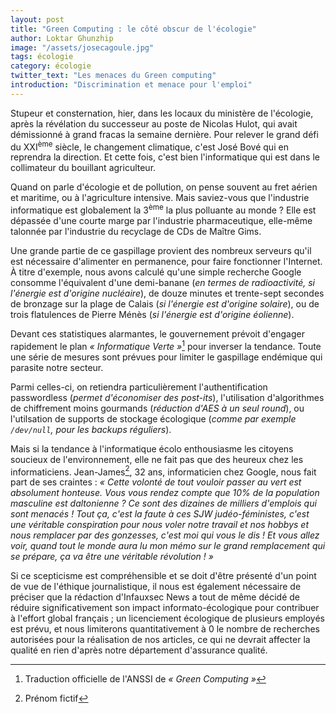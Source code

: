 ```yaml
---
layout: post
title: "Green Computing : le côté obscur de l'écologie"
author: Loktar Ghunzhip
image: "/assets/josecagoule.jpg"
tags: écologie
category: écologie
twitter_text: "Les menaces du Green computing"
introduction: "Discrimination et menace pour l'emploi"
---
```


Stupeur et consternation, hier, dans les locaux du ministère de l'écologie,
après la révélation du successeur au poste de Nicolas Hulot, qui avait
démissionné à grand fracas la semaine dernière. Pour relever le grand défi
du XXI<sup>ème</sup> siècle, le changement climatique, c'est José Bové qui en
reprendra la direction. Et cette fois, c'est bien l'informatique qui est dans le
collimateur du bouillant agriculteur.

Quand on parle d'écologie et de pollution, on pense souvent au fret aérien
et maritime, ou à l'agriculture intensive. Mais saviez-vous que l'industrie
informatique est globalement la 3<sup>ème</sup> la plus polluante au monde ?
Elle est dépassée d'une courte marge par l'industrie pharmaceutique, elle-même
talonnée par l'industrie du recyclage de CDs de Maître Gims.

Une grande partie de ce gaspillage provient des nombreux serveurs qu'il est
nécessaire d'alimenter en permanence, pour faire fonctionner l'Internet.
À titre d'exemple, nous avons calculé qu'une simple recherche Google consomme
l'équivalent d'une demi-banane (*en termes de radioactivité, si l'énergie est
d'origine nucléaire*), de douze minutes et trente-sept secondes de bronzage
sur la plage de Calais (*si l'énergie est d'origine solaire*), ou de trois
flatulences de Pierre Ménès (*si l'énergie est d'origine éolienne*).

Devant ces statistiques alarmantes, le gouvernement prévoit d'engager rapidement
le plan *« Informatique Verte »*[^1] pour inverser la tendance. Toute une série
de mesures sont prévues pour limiter le gaspillage endémique qui parasite notre
secteur.

Parmi celles-ci, on retiendra particulièrement l'authentification passwordless
(*permet d'économiser des post-its*), l'utilisation d'algorithmes de chiffrement
moins gourmands (*réduction d'AES à un seul round*), ou l'utilsation de supports
de stockage écologique (*comme par exemple `/dev/null`, pour les backups
réguliers*).

Mais si la tendance à l'informatique écolo enthousiasme les citoyens soucieux
de l'environnement, elle ne fait pas que des heureux chez les informaticiens.
Jean-James[^2], 32 ans, informaticien chez Google, nous fait part de ses
craintes : *« Cette volonté de tout vouloir passer au vert est absolument
honteuse. Vous vous rendez compte que 10% de la population masculine est
daltonienne ? Ce sont des dizaines de milliers d'emplois qui sont
menacés ! Tout ça, c'est la faute à ces SJW judéo-féministes, c'est une
véritable conspiration pour nous voler notre travail et nos hobbys et nous
remplacer par des gonzesses, c'est moi qui vous le dis ! Et vous allez voir,
quand tout le monde aura lu mon mémo sur le grand remplacement qui se prépare,
ça va être une véritable révolution ! »*

Si ce scepticisme est compréhensible et se doit d'être présenté d'un point de
vue de l'éthique journalistique, il nous est également nécessaire de préciser
que la rédaction d'Infauxsec News a tout de même décidé de réduire
significativement son impact informato-écologique pour contribuer à l'effort
global français ; un licenciement écologique de plusieurs employés est prévu,
et nous limiterons quantitativement à 0 le nombre de recherches autorisées pour
la réalisation de nos articles, ce qui ne devrait affecter la qualité en rien
d'après notre département d'assurance qualité.

[^1]: Traduction officielle de l'ANSSI de *« Green Computing »*
[^2]: Prénom fictif
